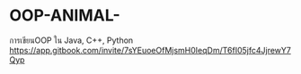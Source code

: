 # OOP-ANIMAL-
การเขียนOOP ใน Java, C++, Python 
https://app.gitbook.com/invite/7sYEuoeOfMjsmH0IeqDm/T6fI05jfc4JjrewY7Qyp
